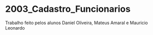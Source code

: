 # 2003_Cadastro_Funcionarios

Trabalho feito pelos alunos Daniel Oliveira, Mateus Amaral e Mauricio Leonardo
